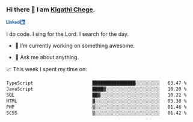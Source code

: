 ### Hi there 👋 I am [Kigathi Chege](https://www.google.com/search?q=kigathi+chege).

<!-- [![LinkedIn](/Linkedin-logo-png.png)]([link to your URL](https://www.linkedin.com/in/kigathi/)) -->

[<img alt="alt_text" width="50px" src="Linkedin-logo-png.png" />](https://www.linkedin.com/in/kigathi/)

I do code.
I sing for the Lord.
I search for the day.

<!-- Glad to see you here!  -->
<!-- 
${kigathi-chege}.${your.repo.id}
![visitors](https://visitor-badge.glitch.me/badge?page_id=page.id) 
-->

<!--
**kigathi-chege/kigathi-chege** is a ✨ _special_ ✨ repository because its `README.md` (this file) appears on your GitHub profile.

Here are some ideas to get you started:
-->

- 🔭 I’m currently working on something awesome.
<!--
- 🌱 I’m currently learning SpringBoot.
- 👯 I’m looking to collaborate on a Django project.
- 🤔 I’m looking for help with payment schemes.
-->
- 💬 Ask me about anything.
<!--
- 📫 How to reach me: [Gmail](mailto:chegekigathi@gmail.com)
- ⚡ Fun fact: I am a Priest ✝️
-->

<!-- 
📊️ My Github stats

<img height="180em" src="https://github-readme-stats.vercel.app/api?username=kigathi-chege&show_icons=true&hide_border=true&&count_private=true&include_all_commits=true" />
-->

📈️ This week I spent my time on:

<!--START_SECTION:waka-->

```text
TypeScript                      ████████████████░░░░░░░░░   63.47 %
JavaScript                      ████▓░░░░░░░░░░░░░░░░░░░░   18.20 %
SQL                             ██▓░░░░░░░░░░░░░░░░░░░░░░   10.22 %
HTML                            ▓░░░░░░░░░░░░░░░░░░░░░░░░   03.30 %
PHP                             ▒░░░░░░░░░░░░░░░░░░░░░░░░   01.46 %
SCSS                            ▒░░░░░░░░░░░░░░░░░░░░░░░░   01.42 %
```

<!--END_SECTION:waka-->

